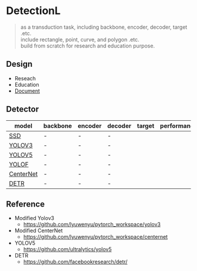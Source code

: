 
# DetectionL
> as a transduction task, including backbone, encoder, decoder, target .etc.   
> include rectangle, point, curve, and polygon .etc.  
> build from scratch for research and education purpose.

## Design
- Reseach 
- Education
- [Document](./docs)

## Detector
model | backbone | encoder | decoder | target | performance
--- | --- | --- | --- | --- | ---
[SSD](https://arxiv.org/pdf/1611.10012.pdf) | - | - | - 
[YOLOV3]() | - | - | - 
[YOLOV5]() | - | - | - 
[YOLOF]() | - | - | - 
[CenterNet]() | - | - | - 
[DETR](https://arxiv.org/pdf/2005.12872.pdf) | - | - | -  




## Reference 
- Modified Yolov3
    - https://github.com/lyuwenyu/pytorch_workspace/yolov3
- Modified CenterNet
    - https://github.com/lyuwenyu/pytorch_workspace/centernet
- YOLOV5
    - https://github.com/ultralytics/yolov5
- DETR
    - https://github.com/facebookresearch/detr/
    